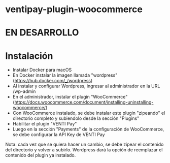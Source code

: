 # ventipay-plugin-woocommerce

# EN DESARROLLO

# Instalación

* Instalar Docker para macOS
* En Docker instalar la imagen llamada "wordpress" (https://hub.docker.com/_/wordpress)
* Al instalar y configurar Wordpress, ingresar al administrador en la URL /wp-admin
* En el administrador, instalar el plugin "WooCommerce" (https://docs.woocommerce.com/document/installing-uninstalling-woocommerce/)
* Con WooCommerce instalado, se debe instalar este plugin "zipeando" el directorio completo y subiendolo desde la sección "Plugins"
* Habilitar el plugin "VENTI Pay"
* Luego en la sección "Payments" de la configuración de WooCommerce, se debe configurar la API Key de VENTI Pay

Nota: cada vez que se quiera hacer un cambio, se debe zipear el contenido del directorio y volver a subirlo. Wordpress dará la opción de reemplazar el contenido del plugin ya instalado.